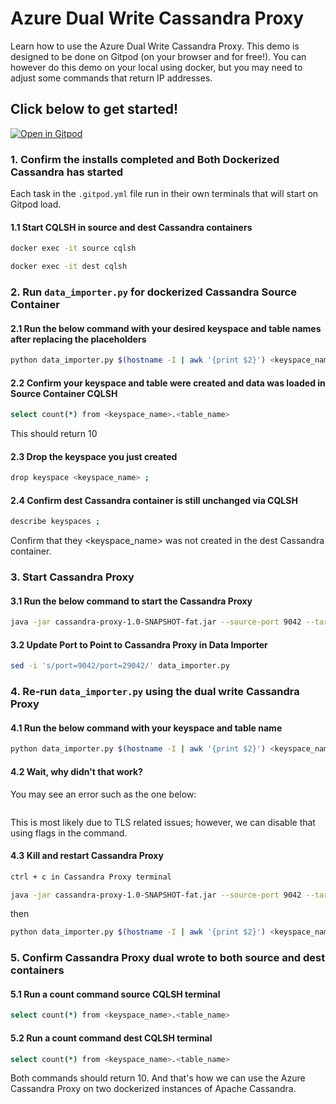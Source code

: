 # Azure Dual Write Cassandra Proxy
Learn how to use the Azure Dual Write Cassandra Proxy. This demo is designed to be done on Gitpod (on your browser and for free!). You can however do this demo on your local using docker, but you may need to adjust some commands that return IP addresses. 

## Click below to get started!

[![Open in Gitpod](https://gitpod.io/button/open-in-gitpod.svg)](https://gitpod.io/#https://github.com/Anant/example-azure-cassandra-proxy)

### 1. Confirm the installs completed and Both Dockerized Cassandra has started
Each task in the `.gitpod.yml` file run in their own terminals that will start on Gitpod load. 

#### 1.1 Start CQLSH in source and dest Cassandra containers
```bash
docker exec -it source cqlsh
```

```bash
docker exec -it dest cqlsh
```

### 2. Run `data_importer.py` for dockerized Cassandra Source Container
#### 2.1 Run the below command with your desired keyspace and table names after replacing the placeholders
```bash
python data_importer.py $(hostname -I | awk '{print $2}') <keyspace_name> <table_name>
```

#### 2.2 Confirm your keyspace and table were created and data was loaded in Source Container CQLSH
```bash
select count(*) from <keyspace_name>.<table_name>
```

This should return 10

#### 2.3 Drop the keyspace you just created
```bash
drop keyspace <keyspace_name> ;
```

#### 2.4 Confirm dest Cassandra container is still unchanged via CQLSH
```bash
describe keyspaces ;
```

Confirm that they <keyspace_name> was not created in the dest Cassandra container. 

### 3. Start Cassandra Proxy
#### 3.1 Run the below command to start the Cassandra Proxy

```bash
java -jar cassandra-proxy-1.0-SNAPSHOT-fat.jar --source-port 9042 --target-port 9043 $(hostname -I | awk '{print $2}') $(hostname -I | awk '{print $2}')
```

#### 3.2 Update Port to Point to Cassandra Proxy in Data Importer
```bash
sed -i 's/port=9042/port=29042/' data_importer.py
```

### 4. Re-run `data_importer.py` using the dual write Cassandra Proxy

#### 4.1 Run the below command with your keyspace and table name
```bash
python data_importer.py $(hostname -I | awk '{print $2}') <keyspace_name> <table_name>
```

#### 4.2 Wait, why didn't that work?
You may see an error such as the one below:
```console

```
This is most likely due to TLS related issues; however, we can disable that using flags in the command.

#### 4.3 Kill and restart Cassandra Proxy
```bash
ctrl + c in Cassandra Proxy terminal
```

```bash
java -jar cassandra-proxy-1.0-SNAPSHOT-fat.jar --source-port 9042 --target-port 9043 --disable-source-tls true --disable-target-tls true $(hostname -I | awk '{print $2}') $(hostname -I | awk '{print $2}')
```

then

```bash
python data_importer.py $(hostname -I | awk '{print $2}') <keyspace_name> <table_name>
```

### 5. Confirm Cassandra Proxy dual wrote to both source and dest containers

#### 5.1 Run a count command source CQLSH terminal
```bash
select count(*) from <keyspace_name>.<table_name>
```

#### 5.2 Run a count command dest CQLSH terminal
```bash
select count(*) from <keyspace_name>.<table_name>
```

Both commands should return 10. And that's how we can use the Azure Cassandra Proxy on two dockerized instances of Apache Cassandra.
